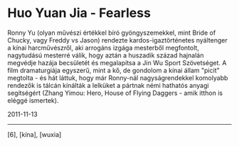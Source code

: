 # Huo Yuan Jia - Fearless

Ronny Yu (olyan művészi értékkel bíró gyöngyszemekkel, mint Bride of Chucky, vagy Freddy vs Jason) rendezte kardos-igaztörténetes nyáltenger a kínai harcművészről, aki arrogáns izgága mesterből megfontolt, nagytudású mesterré válik, hogy aztán a huszadik század hajnalán megvédje hazája becsületét és megalapítsa a Jin Wu Sport Szövetséget. A film dramaturgiája egyszerű, mint a kő, de gondolom a kínai állam "picit" megtolta - és hát láttuk, hogy már Ronny-nál nagyságrendekkel komolyabb rendezők is tálcán kínálták a lelküket a pártnak némi hathatós anyagi segítségért (Zhang Yimou: Hero, House of Flying Daggers - amik itthon is eléggé ismertek).

2011-11-13 

----

[6], [kína], [wuxia]